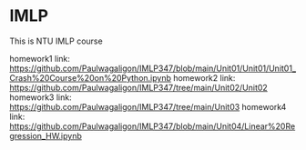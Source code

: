 # IMLP
This is NTU IMLP course  

homework1 link: https://github.com/Paulwagaligon/IMLP347/blob/main/Unit01/Unit01/Unit01_Crash%20Course%20on%20Python.ipynb
homework2 link: https://github.com/Paulwagaligon/IMLP347/tree/main/Unit02/Unit02
homework3 link: https://github.com/Paulwagaligon/IMLP347/tree/main/Unit03
homework4 link: https://github.com/Paulwagaligon/IMLP347/blob/main/Unit04/Linear%20Regression_HW.ipynb
